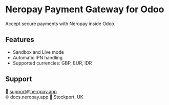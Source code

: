 ﻿# Neropay Payment Gateway for Odoo
Accept secure payments with Neropay inside Odoo.

## Features
- Sandbox and Live mode
- Automatic IPN handling
- Supported currencies: GBP, EUR, IDR

## Support
📧 support@neropay.app  
🌐 docs.neropay.app
🏢 Stockport, UK


